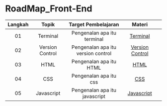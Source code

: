# RoadMap_Front-End
 
Langkah |          Topik           |                              Target Pembelajaran                               |                               Materi                               |                                           |
| :-----: | :----------------------: | :----------------------------------------------------------------------------: | :----------------------------------------------------------------: | :-----------------------------------------------------------
|   01    |        Terminal        |                             Pengenalan apa itu terminal                             |             [Terminal](https://github.com/citraFebriawirti/RoadMap_Front-End/tree/main/Terminal)             |                              
|   02    |        Version Control        |                  Pengenalan apa itu version control                 |                 [Version Control](https://github.com/citraFebriawirti/RoadMap_Front-End/tree/main/Version%20Control)                 |  
|   03    |      HTML      |                Pengenalan apa itu HTML               |           [HTML](https://github.com/citraFebriawirti/RoadMap_Front-End/tree/main/HTML)           |     
|   04    |   CSS    |         Pengenalan apa itu css           |        [CSS](https://github.com/citraFebriawirti/RoadMap_Front-End/tree/main/CSS)        |    
|   05    | Javascript |    Pengenalan apa itu javascript   | [Javascript](https://github.com/citraFebriawirti/RoadMap_Front-End/tree/main/Javascript) |

